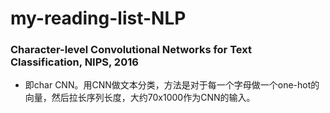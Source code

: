 # my-reading-list-NLP


### Character-level Convolutional Networks for Text Classification, NIPS, 2016
* 即char CNN。用CNN做文本分类，方法是对于每一个字母做一个one-hot的向量，然后拉长序列长度，大约70x1000作为CNN的输入。
